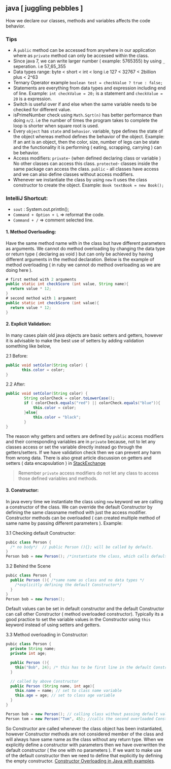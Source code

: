 java [ juggling pebbles ]
--------------------------
How we declare our classes, methods and variables affects the code behavior.  

### Tips
* A `public` method can be accessed from anywhere in our application where as `private` method can only be accessed within the class.
* Since java 7, we can write larger number ( example: 5765355) by using `_` seperation. i.e 57_65_355
* Data types range: byte < short < int < long i.e 127 < 32767 < 2billion plus < 2^63
* Ternary Operator example `boolean test = checkValue ? true : false;`
* Statements are everything from data types and expression including end of line. Example: `int checkValue = 20;` is a statement and `checkValue = 20` is a expression.
* Switch is useful over if and else when the same variable needs to be checked for different value.
* isPrimeNumber check using `Math.Sqrt(n)` has better performance than doing `n/2`. i.e the number of times the program takes to complete the loop is shorter when square root is used.
* Every `object` has `state` and `behavior`. variable, type defines the state of the object whereas method defines the behavior of the object. Example: If an ant is an object, then the color, size, number of legs can be state and the functionality it is performing ( eating, scrapping, carrying ) can be behavior.
* Access modifiers: `private`- (when defined declaring class or variable ) No other classes can access this class. `protected`- classes inside the same package can access the class. `public` - all classes have access and we can also define classes without access modifiers.
* Whenever we instantiate the class by using `new` it uses the class constructor to create the object. Example: `Book textBook = new Book();`

### IntelliJ Shortcut:
* `sout` : System.out.println();
* `Command + Option + L` => reformat the code.
* `Command + /` => comment selected line.

#### 1. Method Overloading:

Have the same method name with in the class but have different parameters as arguments. We cannot do method overloading by changing the data type or return type ( declaring as void ) but can only be achieved by having different arguments in the method declaration. Below is the example of method overloading ( in ruby we cannot do method overloading as we are doing here ).
```java
# first method with 2 arguments
public static int checkScore (int value, String name){
  return value * 12;
}
# second method with 1 argument
public static int checkScore (int value){
  return value * 12;
}
```

#### 2. Explicit Validation:

In many cases plain old java objects are basic setters and getters, however it is advisable to make the best use of setters by adding validation something like below,

2.1 Before:   
```java
public void setColor(String color) {
       this.color = color;
}
```
2.2 After:  
```java
public void setColor(String color) {
        String colorCheck = color.toLowerCase();
        if ( colorCheck.equals("red") || colorCheck.equals("blue")){
            this.color = color;
        }else{
            this.color = "black";
        }
}
```
The reason why getters and setters are defined by `public` access modifiers and their corresponding variables are in `private` because, not to let any classes access or set the variable directly instead go through the getters/setters. If we have validation check then we can prevent any harm from wrong data. There is also great article discussion on getters and setters ( data encapsulation ) in [StackExchange](https://softwareengineering.stackexchange.com/questions/21802/when-are-getters-and-setters-justified)

> Remember `private` access modifiers do not let any class to access those defined variables and methods.

#### 3. Constructor:

In java every time we instantiate the class using `new` keyword we are calling a constructor of the class. We can override the default Constructor by defining the same classname method with just the access modifier. Constructor methods can be overloaded ( can created multiple method of same name by passing different parameters ). Example:

3.1 Checking default Constructor:   
```java
pubic class Person {
  /* no body*/  // public Person (){}; will be called by default.
}
Person bob = new Person(); /*instantiate the class, which calls default constructor Person */
```

3.2 Behind the Scene
```java
pubic class Person {
  public Person (){ /*same name as class and no data types */
    /*explicitly defining the default Constructor*/
  }
}
Person bob = new Person();
```
Default values can be set in default constructor and the default Constructor can call other Constructor ( method overloaded constructor). Typically its a good practice to set the variable values in the Constructor using `this` keyword instead of using setters and getters.

3.3 Method overloading in Constructor:
```java
pubic class Person {
  private String name;
  private int age;

  public Person (){
    this("Bob", 24); /* this has to be first line in the default Constructor and calls the below method overloaded Constructor */
  }

  // called by above Constructor
  public Person (String name, int age){
    this.name = name; // set to class name variable
    this.age = age; // set to class age variable
  }
}

Person bob = new Person(); // calling class without passing default values for Constructor and hence the Bob and 24 will be picked.
Person tom = new Person("Tom", 45); //calls the second overloaded Constructor method in the class.
```
So Constructor are called whenever the class object has been instantiated, however Constructor methods are not considered member of the class and will always have same name as the class without any return type. When we explicitly define a constructor with parameters then we have overwritten the default constructor ( the one with no parameters ). If we want to make use of the default constructor then we need to define that explicitly by defining the empty constructor. [Constructor Overloading in Java with examples](https://beginnersbook.com/2013/05/constructor-overloading/).
